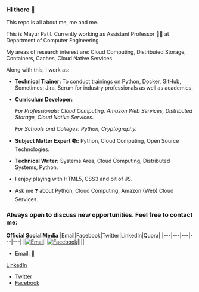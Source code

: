 ### Hi there 👋

<!--
**ramlaxman/ramlaxman** is a ✨ _special_ ✨ repository because its `README.md` (this file) appears on your GitHub profile.
Emoji Link: https://github-emoji-list.herokuapp.com/

Here are some ideas to get you started:
-->

This repo is all about me, me and me.

This is Mayur Patil. Currently working as Assistant Professor :man_teacher: at Department of Computer Engineering. 

My areas of research interest are: Cloud Computing, Distributed Storage, Containers, Caches, Cloud Native Services. 

Along with this, I work as:

- **Technical Trainer:** To conduct trainings on Python, Docker, GitHub,  Sometimes: Jira, Scrum for industry professionals as well as academics.
- **Curriculum Developer:**

   _For Professionals: Cloud Computing, Amazon Web Services, Distributed Storage, Cloud Native Services._

  _For Schools and Colleges: Python, Cryptography._
- **Subject Matter Expert :books::**  Python, Cloud Computing, Open Source Technologies.
- **Technical Writer:** Systems Area, Cloud Computing, Distributed Systems, Python.

- I enjoy playing with HTML5, CSS3 and bit of JS. 

- Ask me :question: about Python, Cloud Computing, Amazon (Web) Cloud Services.

### Always open to discuss new opportunities. Feel free to contact me:

**Official Social Media**
|Email|Facebook|Twitter|LinkedIn|Quora|
|---|---|---|---|---|
|[![Email](https://img.shields.io/badge/Gmail-E--Mail-C6C6C6?logo=Gmail&style=flat)](mailto:ram.nath241089@gmail.com)|
[![Facebook](https://img.shields.io/badge/Facebook-Follow-blue?message=@RamMayur&color=9cf&logo=facebook&style=flat&logoColor=white&colorA=informational)](https://www.facebook.com/RamMayur)||||

<!--|[![Facebook](https://img.shields.io/badge/Facebook-Follow-blue??style=social&logo=facebook&color=9cf)](https://www.facebook.com/mayurram)|   |  |  |-->

- Email: [:email:](mailto:ram.nath241089@gmail.com)

[LinkedIn](https://www.linkedin.com/in/mayurpatil7)
- [Twitter](https://twitter.com/RamMayur)
- [Facebook](https://www.facebook.com/RamMayur)
